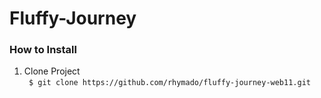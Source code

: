 # Fluffy-Journey
### How to Install
1. Clone Project\
``` $ git clone https://github.com/rhymado/fluffy-journey-web11.git```